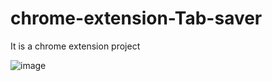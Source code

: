 # chrome-extension-Tab-saver

It is a chrome extension project 

![image](https://user-images.githubusercontent.com/70204880/204267308-90fe84b5-a99d-4fc3-8d13-813e2414f200.png)
